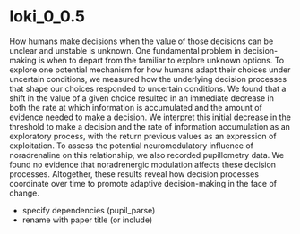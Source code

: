 # loki_0_0.5

How humans make decisions when the value of those decisions can be unclear and unstable is unknown. One fundamental problem in decision-making is when to depart from the familiar to explore unknown options. To explore one potential mechanism for how humans adapt their choices under uncertain conditions, we measured how the underlying decision processes that shape our choices responded to uncertain conditions. We found that a shift in the value of a given choice resulted in an immediate decrease in both the rate at which information is accumulated and the amount of evidence needed to make a decision. We interpret this initial decrease in the threshold to make a decision and the rate of information accumulation as an exploratory process, with the return previous values as an expression of exploitation. To assess the potential neuromodulatory influence of noradrenaline on this relationship, we also recorded pupillometry data. We found no evidence that noradrenergic modulation affects these decision processes. Altogether, these results reveal how decision processes coordinate over time to promote adaptive decision-making in the face of change. 


* specify dependencies (pupil_parse)
* rename with paper title (or include)
